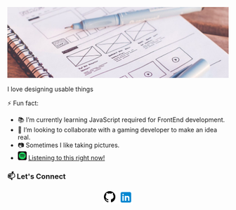 ![alt text](./img/head.jpg)

I love designing usable things

⚡ Fun fact:
- 📚 I’m currently learning JavaScript required for FrontEnd development.
- 🙏 I’m looking to collaborate with a gaming developer to make an idea real.
- 📷 Sometimes I  like taking pictures.
- <a href="https://open.spotify.com/embed/playlist/0pUbvYaeZVB97RDLZK3Wqu"><img src="./img/spotify.png" width="20" alt="Spotify"/></a> [Listening to this right now!](https://open.spotify.com/embed/playlist/0pUbvYaeZVB97RDLZK3Wqu "SuperHot Playlist")

	
### 📫 Let's Connect	
<p align="center">
	<a href="https://github.com/elasticalva"><img src="./img/github.png" width="32" alt="GitHub"/></a>
	<a href="https://www.linkedin.com/in/alvaroacevedo/"><img src="./img/linkedin.png" width="32" alt="LinkedIn"/></a>
</p>
